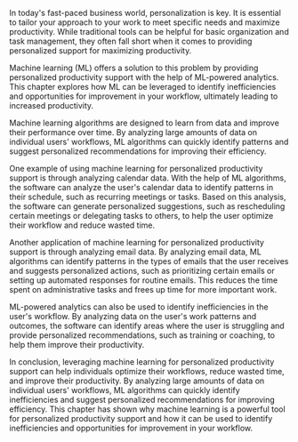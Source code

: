 
In today's fast-paced business world, personalization is key. It is essential to tailor your approach to your work to meet specific needs and maximize productivity. While traditional tools can be helpful for basic organization and task management, they often fall short when it comes to providing personalized support for maximizing productivity.

Machine learning (ML) offers a solution to this problem by providing personalized productivity support with the help of ML-powered analytics. This chapter explores how ML can be leveraged to identify inefficiencies and opportunities for improvement in your workflow, ultimately leading to increased productivity.

Machine learning algorithms are designed to learn from data and improve their performance over time. By analyzing large amounts of data on individual users' workflows, ML algorithms can quickly identify patterns and suggest personalized recommendations for improving their efficiency.

One example of using machine learning for personalized productivity support is through analyzing calendar data. With the help of ML algorithms, the software can analyze the user's calendar data to identify patterns in their schedule, such as recurring meetings or tasks. Based on this analysis, the software can generate personalized suggestions, such as rescheduling certain meetings or delegating tasks to others, to help the user optimize their workflow and reduce wasted time.

Another application of machine learning for personalized productivity support is through analyzing email data. By analyzing email data, ML algorithms can identify patterns in the types of emails that the user receives and suggests personalized actions, such as prioritizing certain emails or setting up automated responses for routine emails. This reduces the time spent on administrative tasks and frees up time for more important work.

ML-powered analytics can also be used to identify inefficiencies in the user's workflow. By analyzing data on the user's work patterns and outcomes, the software can identify areas where the user is struggling and provide personalized recommendations, such as training or coaching, to help them improve their productivity.

In conclusion, leveraging machine learning for personalized productivity support can help individuals optimize their workflows, reduce wasted time, and improve their productivity. By analyzing large amounts of data on individual users' workflows, ML algorithms can quickly identify inefficiencies and suggest personalized recommendations for improving efficiency. This chapter has shown why machine learning is a powerful tool for personalized productivity support and how it can be used to identify inefficiencies and opportunities for improvement in your workflow.
